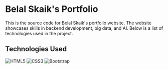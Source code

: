 # Belal Skaik's Portfolio
This is the source code for Belal Skaik's portfolio website. The website showcases skills in backend development, big data, and AI. Below is a list of technologies used in the project.
## Technologies Used

  ![HTML5](https://img.shields.io/badge/HTML5-E34F26?style=for-the-badge&logo=html5&logoColor=white)
  ![CSS3](https://img.shields.io/badge/CSS3-1572B6?style=for-the-badge&logo=css3&logoColor=white)
  ![Bootstrap](https://img.shields.io/badge/Bootstrap-563D7C?style=for-the-badge&logo=bootstrap&logoColor=white)
